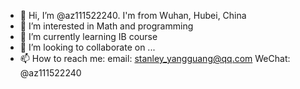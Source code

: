 - 👋 Hi, I’m @az111522240. I'm from Wuhan, Hubei, China
- 👀 I’m interested in Math and programming
- 🌱 I’m currently learning IB course
- 💞️ I’m looking to collaborate on ...
- 📫 How to reach me: 
  email: stanley_yangguang@qq.com
  WeChat: @az111522240
  
<!---
az111522240/az111522240 is a ✨ special ✨ repository because its `README.md` (this file) appears on your GitHub profile.
You can click the Preview link to take a look at your changes.
--->
